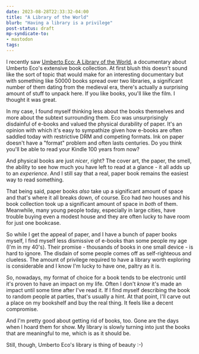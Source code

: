 ```yaml
---
date: 2023-08-28T22:33:32-04:00
title: "A Library of the World"
blurb: "Having a library is a privilege"
post-status: draft
mp-syndicate-to:
- mastodon
tags: 
---
```


I recently saw [Umberto Eco: A Library of the World][1], a documentary about
Umberto Eco's extensive book collection.  At first blush this doesn't sound
like the sort of topic that would make for an interesting documentary but
with something like 50000 books spread over two libraries, a significant
number of them dating from the medieval era, there's actually a surprising
amount of stuff to unpack here.  If you like books, you'll like the film.  I
thought it was great.

In my case, I found myself thinking less about the books themselves and more
about the subtext surrounding them.  Eco was unsurprisingly disdainful of
e-books and valued the physical durability of paper.  It's an opinion with
which it's easy to sympathize given how e-books are often saddled today with
restrictive DRM and competing formats.  Ink on paper doesn't have a "format"
problem and often lasts centuries.  Do you think you'll be able to read your
Kindle 100 years from now?

And physical books are just *nicer*, right?  The cover art, the paper, the
smell, the ability to see how much you have left to read at a glance - it
all adds up to an *experience*.  And I still say that a real, paper book
remains the easiest way to read something.

That being said, paper books *also* take up a significant amount of space
and that's where it all breaks down, of course.  Eco had *two* houses and
his book collection took up a significant amount of space in *both* of them.
Meanwhile, many young people today, especially in large cities, have trouble
buying even a modest house and they are often lucky to have room for just
one bookcase.

So while I get the appeal of paper, and I have a bunch of paper books
myself, I find myself less dismissive of e-books than some people my age
(I'm in my 40's).  Their promise - thousands of books in one small device -
is hard to ignore.  The disdain of some people comes off as self-righteous
and clueless.  The amount of privilege required to have a library worth
exploring is considerable and I know I'm lucky to have one, paltry as it is.

So, nowadays, my format of choice for a book tends to be electronic until
it's proven to have an impact on my life.  Often I don't *know* it's made an
impact until some time after I've read it.  If I find myself describing the
book to random people at parties, that's usually a hint.  At that point,
I'll carve out a place on my bookshelf and buy the real thing.  It feels
like a decent compromise.

And I'm pretty good about getting rid of books, too.  Gone are the days when
I hoard them for show.  My library is slowly turning into just the books
that are meaningful to me, which is as it should be.

Still, though, Umberto Eco's library is thing of beauty :-)

[1]: https://www.imdb.com/title/tt26242614/
